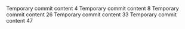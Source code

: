 Temporary commit content 4
Temporary commit content 8
Temporary commit content 26
Temporary commit content 33
Temporary commit content 47
